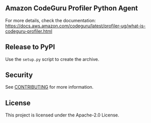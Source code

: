 ## Amazon CodeGuru Profiler Python Agent

For more details, check the documentation: https://docs.aws.amazon.com/codeguru/latest/profiler-ug/what-is-codeguru-profiler.html

## Release to PyPI

Use the `setup.py` script to create the archive.

## Security

See [CONTRIBUTING](CONTRIBUTING.md#security-issue-notifications) for more information.

## License

This project is licensed under the Apache-2.0 License.

